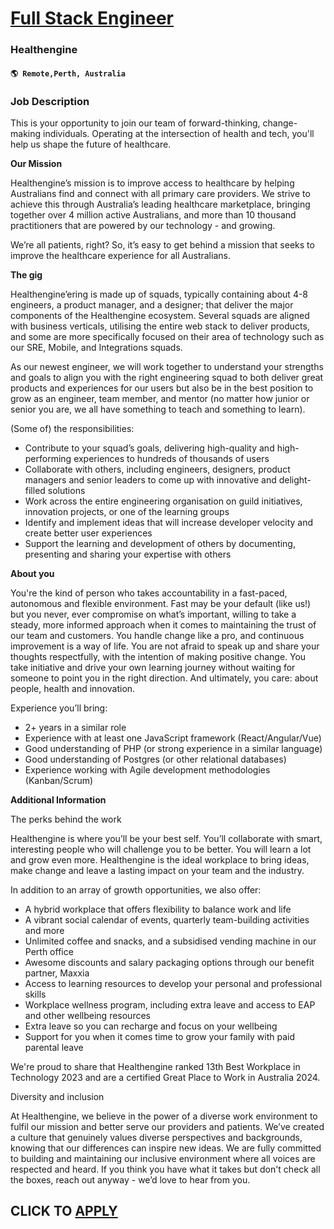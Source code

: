 # [Full Stack Engineer](https://www.remotewlb.com/apply/full-stack-engineer-112072)  
### Healthengine  
#### `🌎 Remote,Perth, Australia`  

### **Job Description**

This is your opportunity to join our team of forward-thinking, change-making individuals. Operating at the intersection of health and tech, you'll help us shape the future of healthcare.

**Our Mission**

Healthengine’s mission is to improve access to healthcare by helping Australians find and connect with all primary care providers. We strive to achieve this through Australia’s leading healthcare marketplace, bringing together over 4 million active Australians, and more than 10 thousand practitioners that are powered by our technology - and growing.

We’re all patients, right? So, it’s easy to get behind a mission that seeks to improve the healthcare experience for all Australians.

**The gig**

Healthengine’ering is made up of squads, typically containing about 4-8 engineers, a product manager, and a designer; that deliver the major components of the Healthengine ecosystem. Several squads are aligned with business verticals, utilising the entire web stack to deliver products, and some are more specifically focused on their area of technology such as our SRE, Mobile, and Integrations squads.

As our newest engineer, we will work together to understand your strengths and goals to align you with the right engineering squad to both deliver great products and experiences for our users but also be in the best position to grow as an engineer, team member, and mentor (no matter how junior or senior you are, we all have something to teach and something to learn).

(Some of) the responsibilities:

  * Contribute to your squad’s goals, delivering high-quality and high-performing experiences to hundreds of thousands of users
  * Collaborate with others, including engineers, designers, product managers and senior leaders to come up with innovative and delight-filled solutions
  * Work across the entire engineering organisation on guild initiatives, innovation projects, or one of the learning groups 
  * Identify and implement ideas that will increase developer velocity and create better user experiences
  * Support the learning and development of others by documenting, presenting and sharing your expertise with others 

**About you**

You're the kind of person who takes accountability in a fast-paced, autonomous and flexible environment. Fast may be your default (like us!) but you never, ever compromise on what’s important, willing to take a steady, more informed approach when it comes to maintaining the trust of our team and customers. You handle change like a pro, and continuous improvement is a way of life. You are not afraid to speak up and share your thoughts respectfully, with the intention of making positive change. You take initiative and drive your own learning journey without waiting for someone to point you in the right direction. And ultimately, you care: about people, health and innovation.

Experience you’ll bring:

  * 2+ years in a similar role 
  * Experience with at least one JavaScript framework (React/Angular/Vue)
  * Good understanding of PHP (or strong experience in a similar language)
  * Good understanding of Postgres (or other relational databases)
  * Experience working with Agile development methodologies (Kanban/Scrum)

 **Additional Information**

The perks behind the work

Healthengine is where you’ll be your best self. You’ll collaborate with smart, interesting people who will challenge you to be better. You will learn a lot and grow even more. Healthengine is the ideal workplace to bring ideas, make change and leave a lasting impact on your team and the industry.

In addition to an array of growth opportunities, we also offer:

  * A hybrid workplace that offers flexibility to balance work and life
  * A vibrant social calendar of events, quarterly team-building activities and more
  * Unlimited coffee and snacks, and a subsidised vending machine in our Perth office 
  * Awesome discounts and salary packaging options through our benefit partner, Maxxia
  * Access to learning resources to develop your personal and professional skills 
  * Workplace wellness program, including extra leave and access to EAP and other wellbeing resources
  * Extra leave so you can recharge and focus on your wellbeing 
  * Support for you when it comes time to grow your family with paid parental leave

We're proud to share that Healthengine ranked 13th Best Workplace in Technology 2023 and are a certified Great Place to Work in Australia 2024.

Diversity and inclusion

At Healthengine, we believe in the power of a diverse work environment to fulfil our mission and better serve our providers and patients. We’ve created a culture that genuinely values diverse perspectives and backgrounds, knowing that our differences can inspire new ideas. We are fully committed to building and maintaining our inclusive environment where all voices are respected and heard. If you think you have what it takes but don't check all the boxes, reach out anyway - we’d love to hear from you.

  
## CLICK TO [APPLY](https://www.remotewlb.com/apply/full-stack-engineer-112072)

